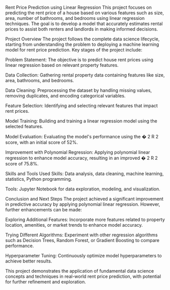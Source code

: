 Rent Price Prediction using Linear Regression
This project focuses on predicting the rent price of a house based on various features such as size, area, number of bathrooms, and bedrooms using linear regression techniques. The goal is to develop a model that accurately estimates rental prices to assist both renters and landlords in making informed decisions.

Project Overview
The project follows the complete data science lifecycle, starting from understanding the problem to deploying a machine learning model for rent price prediction. Key stages of the project include:

Problem Statement: The objective is to predict house rent prices using linear regression based on relevant property features.

Data Collection: Gathering rental property data containing features like size, area, bathrooms, and bedrooms.

Data Cleaning: Preprocessing the dataset by handling missing values, removing duplicates, and encoding categorical variables.

Feature Selection: Identifying and selecting relevant features that impact rent prices.

Model Training: Building and training a linear regression model using the selected features.

Model Evaluation: Evaluating the model's performance using the 
�
2
R 
2
  score, with an initial score of 52%.

Improvement with Polynomial Regression: Applying polynomial linear regression to enhance model accuracy, resulting in an improved 
�
2
R 
2
  score of 75.8%.

Skills and Tools Used
Skills: Data analysis, data cleaning, machine learning, statistics, Python programming.

Tools: Jupyter Notebook for data exploration, modeling, and visualization.

Conclusion and Next Steps
The project achieved a significant improvement in predictive accuracy by applying polynomial linear regression. However, further enhancements can be made:

Exploring Additional Features: Incorporate more features related to property location, amenities, or market trends to enhance model accuracy.

Trying Different Algorithms: Experiment with other regression algorithms such as Decision Trees, Random Forest, or Gradient Boosting to compare performance.

Hyperparameter Tuning: Continuously optimize model hyperparameters to achieve better results.

This project demonstrates the application of fundamental data science concepts and techniques in real-world rent price prediction, with potential for further refinement and exploration.

